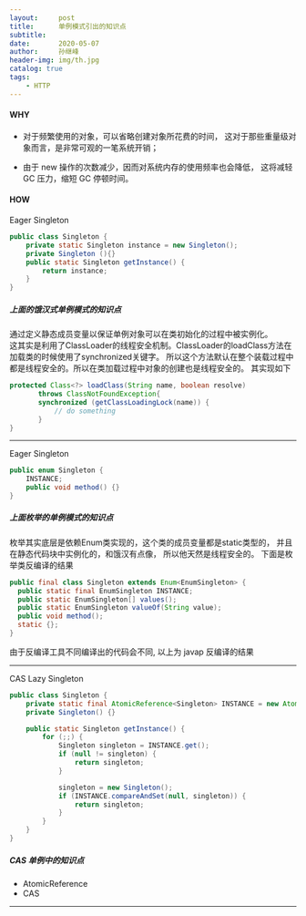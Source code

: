 ```yaml
---
layout:     post
title:      单例模式引出的知识点
subtitle:   
date:       2020-05-07
author:     孙继峰
header-img: img/th.jpg
catalog: true
tags:
    - HTTP
---
```

#### WHY
- 对于频繁使用的对象，可以省略创建对象所花费的时间，
这对于那些重量级对象而言，是非常可观的一笔系统开销；

- 由于 new 操作的次数减少，因而对系统内存的使用频率也会降低，
这将减轻 GC 压力，缩短 GC 停顿时间。

#### HOW
Eager Singleton
```java
public class Singleton {  
    private static Singleton instance = new Singleton();  
    private Singleton (){}  
    public static Singleton getInstance() {  
        return instance;  
    }  
}
```
##### 上面的饿汉式单例模式的知识点
通过定义静态成员变量以保证单例对象可以在类初始化的过程中被实例化。<br>
这其实是利用了ClassLoader的线程安全机制。ClassLoader的loadClass方法在加载类的时候使用了synchronized关键字。
所以这个方法默认在整个装载过程中都是线程安全的。所以在类加载过程中对象的创建也是线程安全的。
其实现如下
 ```java
protected Class<?> loadClass(String name, boolean resolve)
        throws ClassNotFoundException{
        synchronized (getClassLoadingLock(name)) {
            // do something
        }
}

```
 
---
 
Eager Singleton
```java
public enum Singleton {
    INSTANCE;
    public void method() {}
}
```
##### 上面枚举的单例模式的知识点
枚举其实底层是依赖Enum类实现的，这个类的成员变量都是static类型的，
并且在静态代码块中实例化的，和饿汉有点像， 所以他天然是线程安全的。
下面是枚举类反编译的结果
```java
public final class Singleton extends Enum<EnumSingleton> {
  public static final EnumSingleton INSTANCE;
  public static EnumSingleton[] values();
  public static EnumSingleton valueOf(String value);
  public void method();
  static {};
}
```
由于反编译工具不同编译出的代码会不同, 以上为 javap 反编译的结果

---

CAS Lazy Singleton
```java
public class Singleton {
    private static final AtomicReference<Singleton> INSTANCE = new AtomicReference<Singleton>();
    private Singleton() {}

    public static Singleton getInstance() {
        for (;;) {
            Singleton singleton = INSTANCE.get();
            if (null != singleton) {
                return singleton;
            }

            singleton = new Singleton();
            if (INSTANCE.compareAndSet(null, singleton)) {
                return singleton;
            }
        }
    }
}
```
##### CAS 单例中的知识点
- AtomicReference
- CAS

---